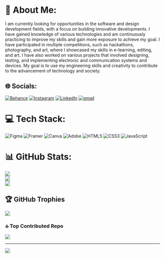 # 💫 About Me:
I am currently looking for opportunities in the software and design development fields, with a focus on building innovative developments. I have gained knowledge of various technologies and am continuously practicing to improve my skills and gain more exposure to achieve my goal. I have participated in multiple competitions, such as hackathons, photography, and art, where I showcased my skills in e-learning, editing, and art. I have also worked on various projects that involved designing, testing, and implementing electronic and communication systems and devices. My goal is to use my engineering skills and creativity to contribute to the advancement of technology and society.
         
## 🌐 Socials:
[![Behance](https://img.shields.io/badge/Behance-1769ff?logo=behance&logoColor=white)](https://behance.net/https://www.behance.net/vishnuc26) [![Instagram](https://img.shields.io/badge/Instagram-%23E4405F.svg?logo=Instagram&logoColor=white)](https://instagram.com/i_am_vishnu_._._) [![LinkedIn](https://img.shields.io/badge/LinkedIn-%230077B5.svg?logo=linkedin&logoColor=white)](https://linkedin.com/in/www.linkedin.com/in/vishnu2304) [![email](https://img.shields.io/badge/Email-D14836?logo=gmail&logoColor=white)](mailto:iamvishnu2304@gmail.com) 

# 💻 Tech Stack:
![Figma](https://img.shields.io/badge/figma-%23F24E1E.svg?style=for-the-badge&logo=figma&logoColor=white) ![Framer](https://img.shields.io/badge/Framer-black?style=for-the-badge&logo=framer&logoColor=blue) ![Canva](https://img.shields.io/badge/Canva-%2300C4CC.svg?style=for-the-badge&logo=Canva&logoColor=white) ![Adobe](https://img.shields.io/badge/adobe-%23FF0000.svg?style=for-the-badge&logo=adobe&logoColor=white) ![HTML5](https://img.shields.io/badge/HTML5-%231572B6.svg?style=for-the-badge&logo=HTML5&logoColor=white) ![CSS3](https://img.shields.io/badge/css3-%231572B6.svg?style=for-the-badge&logo=css3&logoColor=white) ![JavaScript](https://img.shields.io/badge/JavaScript-%231572B6.svg?style=for-the-badge&logo=JavaScript&logoColor=white)
# 📊 GitHub Stats:
![](https://github-readme-stats.vercel.app/api?username=iamvishnu2304&theme=dark&hide_border=false&include_all_commits=false&count_private=false)<br/>
![](https://nirzak-streak-stats.vercel.app/?user=iamvishnu2304&theme=dark&hide_border=false)<br/>
![](https://github-readme-stats.vercel.app/api/top-langs/?username=iamvishnu2304&theme=dark&hide_border=false&include_all_commits=false&count_private=false&layout=compact)

## 🏆 GitHub Trophies
![](https://github-profile-trophy.vercel.app/?username=iamvishnu2304&theme=radical&no-frame=false&no-bg=true&margin-w=4)

### 🔝 Top Contributed Repo
![](https://github-contributor-stats.vercel.app/api?username=iamvishnu2304&limit=5&theme=dark&combine_all_yearly_contributions=true)

---
[![](https://visitcount.itsvg.in/api?id=iamvishnu2304&icon=0&color=0)](https://visitcount.itsvg.in)

<!-- Proudly created with GPRM ( https://gprm.itsvg.in ) -->
